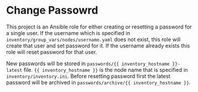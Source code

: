 # Change Passowrd
This project is an Ansible role for either creating or resetting a password for a single user.
If the username which is specified in `inventory/group_vars/nodes/username.yaml` does not exist, this role will create that user and set password for it. If the username already exists this role will reset password for that user.

New passwords will be stored in `passwords/{{ inventory_hostname }}-latest` file. `{{ inventory_hostname }}` is the node name that is specified in `inventory/inventory.ini`. Before resetting password first the latest password will be archived in `passwords/archive/{{ inventory_hostname }}`.